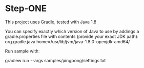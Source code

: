 # Step-ONE
This project uses Gradle, tested with Java 1.8

You can specify exactly which version of Java to use by addings a 
gradle.properties file with contents (provide your exact JDK path):
org.gradle.java.home=/usr/lib/jvm/java-1.8.0-openjdk-amd64/

Run sample with:

gradlew run --args samples/pingpong/settings.txt
